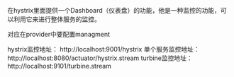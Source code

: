 在hystrix里面提供一个Dashboard（仪表盘）的功能，他是一种监控的功能，可以利用它来进行整体服务的监控。 

对应在provider中要配置managment

hystrix监控地址： http://localhost:9001/hystrix 
单个服务监控地址：http://localhost:8080/actuator/hystrix.stream
turbine监控地址：http://localhost:9101/turbine.stream